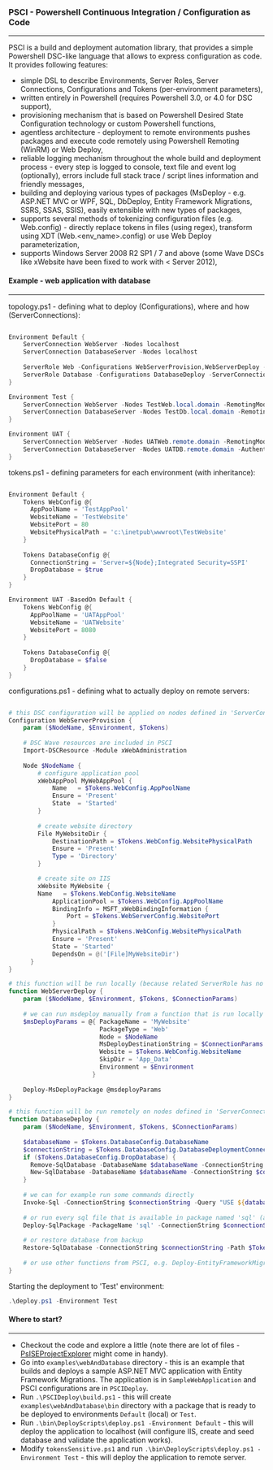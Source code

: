 ### PSCI - Powershell Continuous Integration / Configuration as Code
-------------
PSCI is a build and deployment automation library, that provides a simple Powershell DSC-like language that allows to express configuration as code. It provides following features:
- simple DSL to describe Environments, Server Roles, Server Connections, Configurations and Tokens (per-environment parameters), 
- written entirely in Powershell (requires Powershell 3.0, or 4.0 for DSC support),
- provisioning mechanism that is based on Powershell Desired State Configuration technology or custom Powershell functions,
- agentless architecture - deployment to remote environments pushes packages and execute code remotely using Powershell Remoting (WinRM) or Web Deploy, 
- reliable logging mechanism throughout the whole build and deployment process - every step is logged to console, text file and event log (optionally), errors include full stack trace / script lines information and friendly messages,
- building and deploying various types of packages (MsDeploy - e.g. ASP.NET MVC or WPF, SQL, DbDeploy, Entity Framework Migrations, SSRS, SSAS, SSIS), easily extensible with new types of packages,
- supports several methods of tokenizing configuration files (e.g. Web.config) - directly replace tokens in files (using regex), transform using XDT (Web.<env_name>.config) or use Web Deploy parameterization,
- supports Windows Server 2008 R2 SP1 / 7 and above (some Wave DSCs like xWebsite have been fixed to work with < Server 2012),

#### Example - web application with database
-------------
topology.ps1 - defining what to deploy (Configurations), where and how (ServerConnections):

```powershell

Environment Default {
    ServerConnection WebServer -Nodes localhost
    ServerConnection DatabaseServer -Nodes localhost
  
    ServerRole Web -Configurations WebServerProvision,WebServerDeploy -ServerConnections WebServer
    ServerRole Database -Configurations DatabaseDeploy -ServerConnections DatabaseServer -RunRemotely
}

Environment Test {
    ServerConnection WebServer -Nodes TestWeb.local.domain -RemotingMode PSRemoting
    ServerConnection DatabaseServer -Nodes TestDb.local.domain -RemotingMode PSRemoting
}

Environment UAT {
    ServerConnection WebServer -Nodes UATWeb.remote.domain -RemotingMode WebDeployHandler
    ServerConnection DatabaseServer -Nodes UATDB.remote.domain -Authentication CredSSP -Protocol HTTPS 
}

```
tokens.ps1 - defining parameters for each environment (with inheritance):

```powershell

Environment Default {
    Tokens WebConfig @{
      AppPoolName = 'TestAppPool'
      WebsiteName = 'TestWebsite'
      WebsitePort = 80
      WebsitePhysicalPath = 'c:\inetpub\wwwroot\TestWebsite'
    }
  
    Tokens DatabaseConfig @{
      ConnectionString = 'Server=${Node};Integrated Security=SSPI'
      DropDatabase = $true
    }
}

Environment UAT -BasedOn Default {
    Tokens WebConfig @{
      AppPoolName = 'UATAppPool'
      WebsiteName = 'UATWebsite'
      WebsitePort = 8080
    }
  
    Tokens DatabaseConfig @{
      DropDatabase = $false
    }
}

```
configurations.ps1 - defining what to actually deploy on remote servers:

```powershell

# this DSC configuration will be applied on nodes defined in 'ServerConnection WebServer'
Configuration WebServerProvision {
    param ($NodeName, $Environment, $Tokens)
  
    # DSC Wave resources are included in PSCI
    Import-DSCResource -Module xWebAdministration
  
    Node $NodeName {
        # configure application pool
        xWebAppPool MyWebAppPool { 
            Name   = $Tokens.WebConfig.AppPoolName
            Ensure = 'Present' 
            State  = 'Started'
        }
      
        # create website directory
        File MyWebsiteDir {
            DestinationPath = $Tokens.WebConfig.WebsitePhysicalPath
            Ensure = 'Present'
            Type = 'Directory'
        }

        # create site on IIS
        xWebsite MyWebsite { 
  	    Name   = $Tokens.WebConfig.WebsiteName
            ApplicationPool = $Tokens.WebConfig.AppPoolName 
            BindingInfo = MSFT_xWebBindingInformation { 
                Port = $Tokens.WebServerConfig.WebsitePort
            } 
            PhysicalPath = $Tokens.WebConfig.WebsitePhysicalPath
            Ensure = 'Present' 
            State = 'Started' 
            DependsOn = @('[File]MyWebsiteDir')
      } 
}

# this function will be run locally (because related ServerRole has no -RunRemotely switch)
function WebServerDeploy {
    param ($NodeName, $Environment, $Tokens, $ConnectionParams)
  
    # we can run msdeploy manually from a function that is run locally
    $msDeployParams = @{ PackageName = 'MyWebsite'
                         PackageType = 'Web'
                         Node = $NodeName
                         MsDeployDestinationString = $ConnectionParams.MsDeployDestinationString
                         Website = $Tokens.WebConfig.WebsiteName
                         SkipDir = 'App_Data'
                         Environment = $Environment
                       }
  
    Deploy-MsDeployPackage @msdeployParams
}

# this function will be run remotely on nodes defined in 'ServerConnection DatabaseServer' (because related ServerRole has -RunRemotely switch)
function DatabaseDeploy {
    param ($NodeName, $Environment, $Tokens, $ConnectionParams)
  
    $databaseName = $Tokens.DatabaseConfig.DatabaseName
    $connectionString = $Tokens.DatabaseConfig.DatabaseDeploymentConnectionString
    if ($Tokens.DatabaseConfig.DropDatabase) { 
      Remove-SqlDatabase -DatabaseName $databaseName -ConnectionString $connectionString
      New-SqlDatabase -DatabaseName $databaseName -ConnectionString $connectionString
    }
    
    # we can for example run some commands directly
    Invoke-Sql -ConnectionString $connectionString -Query "USE ${databaseName}; PRINT 'some commands'"
    
    # or run every sql file that is available in package named 'sql' (assuming we have built the package beforehand)
    Deploy-SqlPackage -PackageName 'sql' -ConnectionString $connectionString
    
    # or restore database from backup
    Restore-SqlDatabase -ConnectionString $connectionString -Path $Tokens.DatabaseConfig.BackupPath -DatabaseName $databaseName 
    
    # or use other functions from PSCI, e.g. Deploy-EntityFrameworkMigratePackage, Deploy-DBDeploy, Deploy-SSRS*
}
```
Starting the deployment to 'Test' environment:
```powershell
.\deploy.ps1 -Environment Test
```

#### Where to start?
-------------
- Checkout the code and explore a little (note there are lot of files - [PsISEProjectExplorer](https://github.com/mgr32/PsISEProjectExplorer) might come in handy).
- Go into `examples\webAndDatabase` directory - this is an example that builds and deploys a sample ASP.NET MVC application with Entity Framework Migrations. The application is in `SampleWebApplication` and PSCI configurations are in `PSCIDeploy`.
- Run `.\PSCIDeploy\build.ps1` - this will create `examples\webAndDatabase\bin` directory with a package that is ready to be deployed to environments `Default` (local) or `Test`.
- Run `.\bin\DeployScripts\deploy.ps1 -Environment Default` - this will deploy the application to localhost (will configure IIS, create and seed database and validate the application works).
- Modify `tokensSensitive.ps1` and run `.\bin\DeployScripts\deploy.ps1 -Environment Test` - this will deploy the application to remote server.
